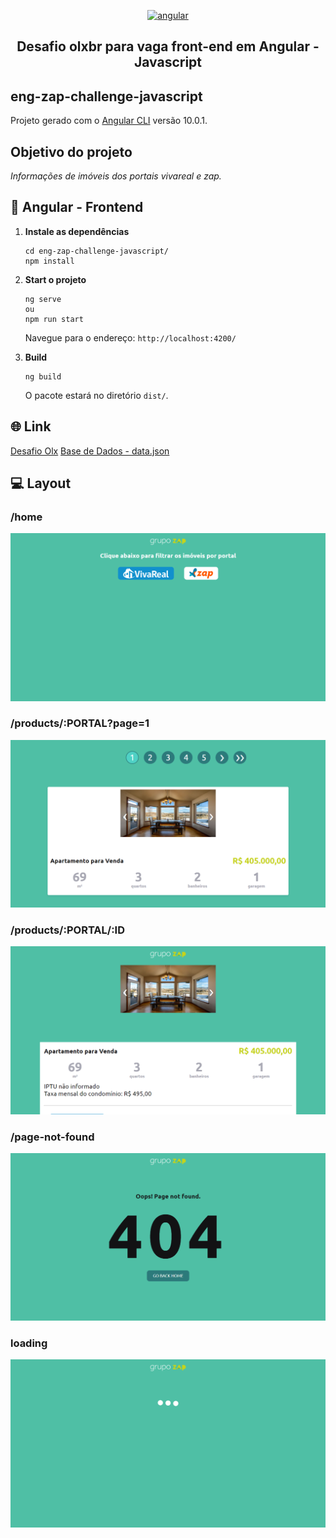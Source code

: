 <p align="center">
  <a href="https://angular.io/">
    <img alt="angular" src="https://angular.io/assets/images/logos/angular/logo-nav@2x.png" width="100" />
  </a>
</p>
<h2 align="center">
  Desafio olxbr para vaga front-end em Angular - Javascript
</h2>

## eng-zap-challenge-javascript

Projeto gerado com o [Angular CLI](https://github.com/angular/angular-cli) versão 10.0.1.

## Objetivo do projeto

*Informações de imóveis dos portais vivareal e zap.*

## 🚀 Angular - Frontend

1.  **Instale as dependências**

    ```shell
    cd eng-zap-challenge-javascript/
    npm install
    ```

2.  **Start o projeto**

    ```shell
    ng serve
    ou
    npm run start
    ```
    Navegue para o endereço: `http://localhost:4200/`

3.  **Build**

    ```shell
    ng build
    ```
    O pacote estará no diretório `dist/`.

## 🌐 Link

[Desafio Olx](https://olxbr.github.io/cultura/challenges/frontend.html)
[Base de Dados - data.json](http://grupozap-code-challenge.s3-website-us-east-1.amazonaws.com/sources/source-1.json)

## 💻 Layout

### /home
![home](Screenshot_0.png)
### /products/:PORTAL?page=1
![home](Screenshot_1.png)
### /products/:PORTAL/:ID
![home](Screenshot_2.png)
### /page-not-found
![home](Screenshot_3.png)
### loading
![home](Screenshot_4.png)
